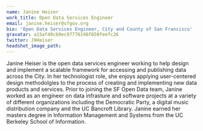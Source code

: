 ```yaml
---
name: Janine Heiser
work_title: Open Data Services Engineer
email: janine.heiser@sfgov.org
bio: 'Open Data Services Engineer, City and County of San Francisco'
gravatar: a15af49cb9ec97776196f650feefc26
twitter: J9Heiser
headshot_image_path:
---
```



Janine Heiser is the open data services engineer working to help design and implement a scalable framework for accessing and publishing data across the City. In her technologist role, she enjoys applying user-centered design methodolgies to the process of creating and implementing new data products and services. Prior to joining the SF Open Data team, Janine worked as an engineer on data infrasture and software projects at a variety of different organizations including the Democratic Party, a digital music distribution company and the UC Bancroft Library. Janine earned her masters degree in Information Management and Systems from the UC Berkeley School of Information.